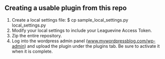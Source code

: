 ## Creating a usable plugin from this repo ##

1. Create a local settings file:
    $ cp sample_local_settings.py local_settings.py
2. Modify your local settings to include your Leaguevine Access Token.
3. Zip the entire repository.
4. Log into the wordpress admin panel (www.mywordpressblog.com/wp-admin) and upload the plugin under the plugins tab. Be sure to activate it when it is complete.
